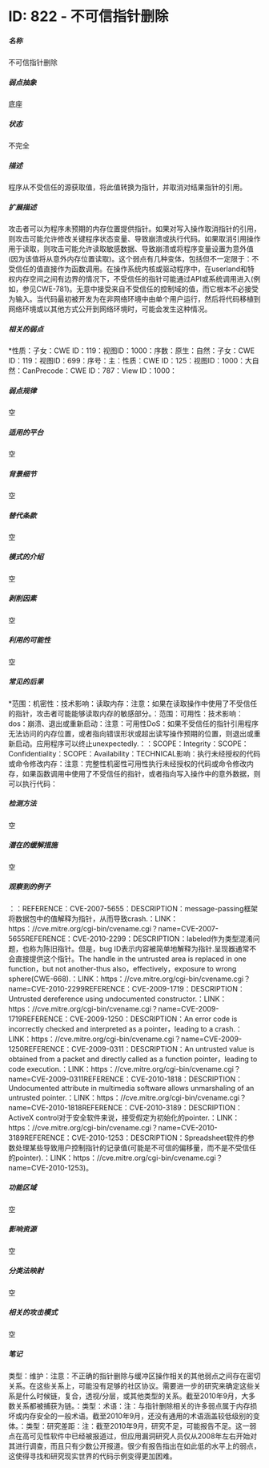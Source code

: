 # ID: 822 - 不可信指针删除
<h5>名称</h5>不可信指针删除
<h5>弱点抽象</h5>底座
<h5>状态</h5>不完全
<h5>描述</h5>程序从不受信任的源获取值，将此值转换为指针，并取消对结果指针的引用。
<h5>扩展描述</h5>攻击者可以为程序未预期的内存位置提供指针。如果对写入操作取消指针的引用，则攻击可能允许修改关键程序状态变量、导致崩溃或执行代码。如果取消引用操作用于读取，则攻击可能允许读取敏感数据、导致崩溃或将程序变量设置为意外值(因为该值将从意外内存位置读取)。这个弱点有几种变体，包括但不一定限于：不受信任的值直接作为函数调用。在操作系统内核或驱动程序中，在userland和特权内存空间之间有边界的情况下，不受信任的指针可能通过API或系统调用进入(例如，参见CWE-781)。无意中接受来自不受信任的控制域的值，而它根本不必接受为输入。当代码最初被开发为在非网络环境中由单个用户运行，然后将代码移植到网络环境或以其他方式公开到网络环境时，可能会发生这种情况。
<h5>相关的弱点</h5>*性质：子女：CWE ID：119：视图ID：1000：序数：原生：自然：子女：CWE ID：119：视图ID：699：序号：主：性质：CWE ID：125：视图ID：1000：大自然：CanPrecode：CWE ID：787：View ID：1000：
<h5>弱点规律</h5>空
<h5>适用的平台</h5>空
<h5>背景细节</h5>空
<h5>替代条款</h5>空
<h5>模式的介绍</h5>空
<h5>剥削因素</h5>空
<h5>利用的可能性</h5>空
<h5>常见的后果</h5>*范围：机密性：技术影响：读取内存：注意：如果在读取操作中使用了不受信任的指针，攻击者可能能够读取内存的敏感部分。：范围：可用性：技术影响：dos：崩溃、退出或重新启动：注意：可用性DoS：如果不受信任的指针引用程序无法访问的内存位置，或者指向错误形状或超出读写操作预期的位置，则退出或重新启动。应用程序可以终止unexpectedly.：：SCOPE：Integrity：SCOPE：Confidentiality：SCOPE：Availability：TECHNICAL影响：执行未经授权的代码或命令修改内存：注意：完整性机密性可用性执行未经授权的代码或命令修改内存，如果函数调用中使用了不受信任的指针，或者指向写入操作中的意外数据，则可以执行代码：
<h5>检测方法</h5>空
<h5>潜在的缓解措施</h5>空
<h5>观察到的例子</h5>：：REFERENCE：CVE-2007-5655：DESCRIPTION：message-passing框架将数据包中的值解释为指针，从而导致crash.：LINK：https：//cve.mitre.org/cgi-bin/cvename.cgi？name=CVE-2007-5655REFERENCE：CVE-2010-2299：DESCRIPTION：labeled作为类型混淆问题，也称为陈旧指针。但是，bug ID表示内容被简单地解释为指针.呈现器通常不会直接提供这个指针。The handle in the untrusted area is replaced in one function，but not another-thus also，effectively，exposure to wrong sphere(CWE-668).：LINK：https：//cve.mitre.org/cgi-bin/cvename.cgi？name=CVE-2010-2299REFERENCE：CVE-2009-1719：DESCRIPTION：Untrusted dereference using undocumented constructor.：LINK：https：//cve.mitre.org/cgi-bin/cvename.cgi？name=CVE-2009-1719REFERENCE：CVE-2009-1250：DESCRIPTION：An error code is incorrectly checked and interpreted as a pointer，leading to a crash.：LINK：https：//cve.mitre.org/cgi-bin/cvename.cgi？name=CVE-2009-1250REFERENCE：CVE-2009-0311：DESCRIPTION：An untrusted value is obtained from a packet and directly called as a function pointer，leading to code execution.：LINK：https：//cve.mitre.org/cgi-bin/cvename.cgi？name=CVE-2009-0311REFERENCE：CVE-2010-1818：DESCRIPTION：Undocumented attribute in multimedia software allows unmarshaling of an untrusted pointer.：LINK：https：//cve.mitre.org/cgi-bin/cvename.cgi？name=CVE-2010-1818REFERENCE：CVE-2010-3189：DESCRIPTION：ActiveX control对于安全软件来说，接受假定为初始化的pointer.：LINK：https：//cve.mitre.org/cgi-bin/cvename.cgi？name=CVE-2010-3189REFERENCE：CVE-2010-1253：DESCRIPTION：Spreadsheet软件的参数处理某些导致用户控制指针的记录值(可能是不可信的偏移量，而不是不受信任的pointer).：LINK：https：//cve.mitre.org/cgi-bin/cvename.cgi？name=CVE-2010-1253)。
<h5>功能区域</h5>空
<h5>影响资源</h5>空
<h5>分类法映射</h5>空
<h5>相关的攻击模式</h5>空
<h5>笔记</h5>类型：维护：注意：不正确的指针删除与缓冲区操作相关的其他弱点之间存在密切关系。在这些关系上，可能没有足够的社区协议。需要进一步的研究来确定这些关系是什么时候链，复合，透视/分层，或其他类型的关系。截至2010年9月，大多数关系都被捕获为链。：类型：术语：注：与指针删除相关的许多弱点属于内存损坏或内存安全的一般术语。截至2010年9月，还没有通用的术语涵盖较低级别的变体。：类型：研究差距：注：截至2010年9月，研究不足，可能报告不足。这一弱点在高可见性软件中已经被报道过，但应用漏洞研究人员仅从2008年左右开始对其进行调查，而且只有少数公开报道。很少有报告指出在如此低的水平上的弱点，这使得寻找和研究现实世界的代码示例变得更加困难。

